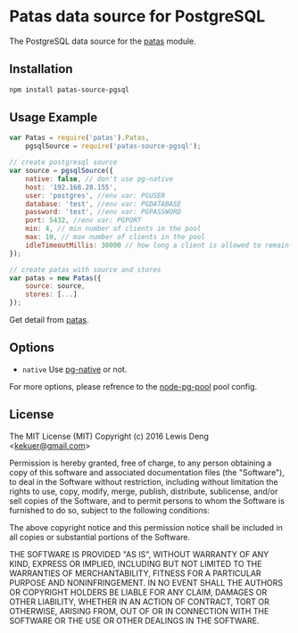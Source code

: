 # Patas data source for PostgreSQL

The PostgreSQL data source for the [patas](
    https://github.com/funwun/patas) module.

## Installation
```bash
npm install patas-source-pgsql
```

## Usage Example
```javascript
var Patas = require('patas').Patas,
    pgsqlSource = require('patas-source-pgsql');

// create postgresql source
var source = pgsqlSource({
    native: false, // don't use pg-native
    host: '192.168.28.155',
    user: 'postgres', //env var: PGUSER
    database: 'test', //env var: PGDATABASE
    password: 'test', //env var: PGPASSWORD
    port: 5432, //env var: PGPORT
    min: 4, // min number of clients in the pool
    max: 10, // max number of clients in the pool
    idleTimeoutMillis: 30000 // how long a client is allowed to remain idle before being closed
});

// create patas with source and stores
var patas = new Patas({
    source: source,
    stores: [...]
});
```
Get detail from [patas](https://github.com/funwun/patas).

## Options
* `native` Use [pg-native](https://github.com/brianc/node-pg-native) or not.

For more options, please refrence to the [node-pg-pool](https://github.com/brianc/node-pg-pool) pool config.

## License

The MIT License (MIT) Copyright (c) 2016 Lewis Deng &lt;kekuer@gmail.com&gt;

Permission is hereby granted, free of charge, to any person obtaining a copy of this software and associated documentation files (the "Software"), to deal in the Software without restriction, including without limitation the rights to use, copy, modify, merge, publish, distribute, sublicense, and/or sell copies of the Software, and to permit persons to whom the Software is furnished to do so, subject to the following conditions:

The above copyright notice and this permission notice shall be included in all copies or substantial portions of the Software.

THE SOFTWARE IS PROVIDED "AS IS", WITHOUT WARRANTY OF ANY KIND, EXPRESS OR IMPLIED, INCLUDING BUT NOT LIMITED TO THE WARRANTIES OF MERCHANTABILITY, FITNESS FOR A PARTICULAR PURPOSE AND NONINFRINGEMENT. IN NO EVENT SHALL THE AUTHORS OR COPYRIGHT HOLDERS BE LIABLE FOR ANY CLAIM, DAMAGES OR OTHER LIABILITY, WHETHER IN AN ACTION OF CONTRACT, TORT OR OTHERWISE, ARISING FROM, OUT OF OR IN CONNECTION WITH THE SOFTWARE OR THE USE OR OTHER DEALINGS IN THE SOFTWARE.
